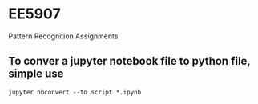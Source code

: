 # EE5907
Pattern Recognition Assignments

## To conver a jupyter notebook file to python file, simple use
```
jupyter nbconvert --to script *.ipynb
```